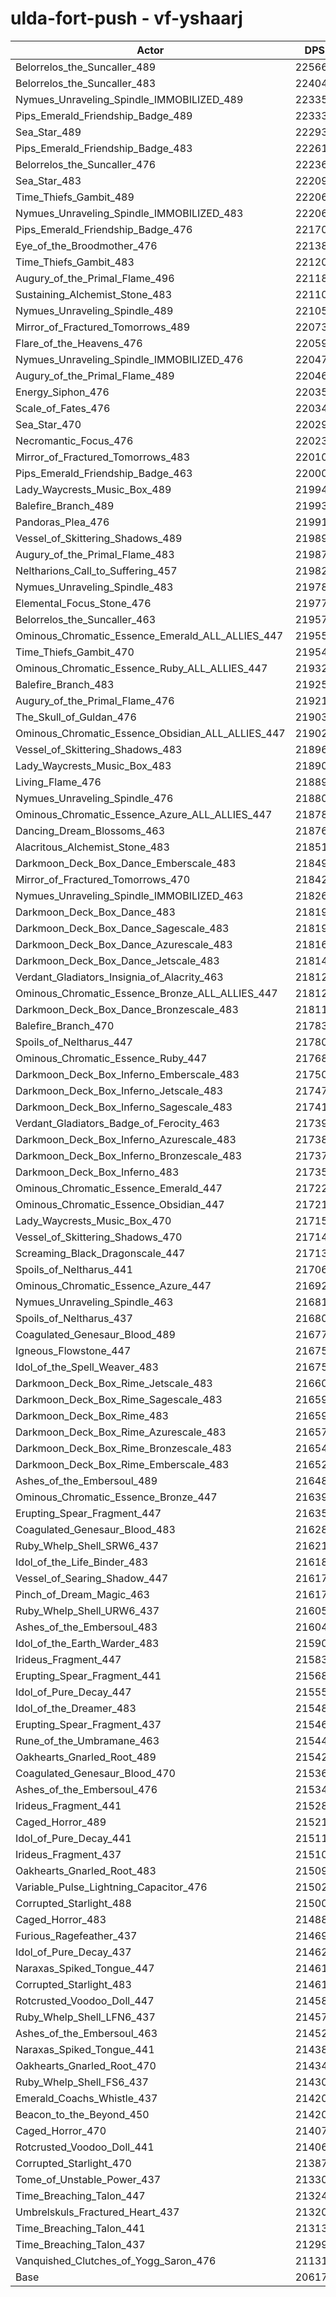 # ulda-fort-push - vf-yshaarj
| Actor | DPS | Increase |
|---|:---:|:---:|
|Belorrelos_the_Suncaller_489|225660|9.45%|
|Belorrelos_the_Suncaller_483|224044|8.67%|
|Nymues_Unraveling_Spindle_IMMOBILIZED_489|223358|8.33%|
|Pips_Emerald_Friendship_Badge_489|223333|8.32%|
|Sea_Star_489|222931|8.13%|
|Pips_Emerald_Friendship_Badge_483|222614|7.97%|
|Belorrelos_the_Suncaller_476|222361|7.85%|
|Sea_Star_483|222097|7.72%|
|Time_Thiefs_Gambit_489|222066|7.71%|
|Nymues_Unraveling_Spindle_IMMOBILIZED_483|222066|7.71%|
|Pips_Emerald_Friendship_Badge_476|221706|7.53%|
|Eye_of_the_Broodmother_476|221388|7.38%|
|Time_Thiefs_Gambit_483|221203|7.29%|
|Augury_of_the_Primal_Flame_496|221181|7.28%|
|Sustaining_Alchemist_Stone_483|221101|7.24%|
|Nymues_Unraveling_Spindle_489|221059|7.22%|
|Mirror_of_Fractured_Tomorrows_489|220734|7.06%|
|Flare_of_the_Heavens_476|220595|6.99%|
|Nymues_Unraveling_Spindle_IMMOBILIZED_476|220471|6.93%|
|Augury_of_the_Primal_Flame_489|220468|6.93%|
|Energy_Siphon_476|220357|6.88%|
|Scale_of_Fates_476|220348|6.87%|
|Sea_Star_470|220296|6.85%|
|Necromantic_Focus_476|220231|6.82%|
|Mirror_of_Fractured_Tomorrows_483|220106|6.76%|
|Pips_Emerald_Friendship_Badge_463|220004|6.71%|
|Lady_Waycrests_Music_Box_489|219946|6.68%|
|Balefire_Branch_489|219937|6.67%|
|Pandoras_Plea_476|219916|6.66%|
|Vessel_of_Skittering_Shadows_489|219892|6.65%|
|Augury_of_the_Primal_Flame_483|219878|6.65%|
|Neltharions_Call_to_Suffering_457|219823|6.62%|
|Nymues_Unraveling_Spindle_483|219789|6.60%|
|Elemental_Focus_Stone_476|219770|6.59%|
|Belorrelos_the_Suncaller_463|219572|6.50%|
|Ominous_Chromatic_Essence_Emerald_ALL_ALLIES_447|219553|6.49%|
|Time_Thiefs_Gambit_470|219548|6.49%|
|Ominous_Chromatic_Essence_Ruby_ALL_ALLIES_447|219322|6.38%|
|Balefire_Branch_483|219252|6.34%|
|Augury_of_the_Primal_Flame_476|219218|6.33%|
|The_Skull_of_Guldan_476|219032|6.24%|
|Ominous_Chromatic_Essence_Obsidian_ALL_ALLIES_447|219028|6.23%|
|Vessel_of_Skittering_Shadows_483|218961|6.20%|
|Lady_Waycrests_Music_Box_483|218902|6.17%|
|Living_Flame_476|218895|6.17%|
|Nymues_Unraveling_Spindle_476|218803|6.12%|
|Ominous_Chromatic_Essence_Azure_ALL_ALLIES_447|218786|6.12%|
|Dancing_Dream_Blossoms_463|218768|6.11%|
|Alacritous_Alchemist_Stone_483|218517|5.99%|
|Darkmoon_Deck_Box_Dance_Emberscale_483|218491|5.97%|
|Mirror_of_Fractured_Tomorrows_470|218427|5.94%|
|Nymues_Unraveling_Spindle_IMMOBILIZED_463|218263|5.86%|
|Darkmoon_Deck_Box_Dance_483|218196|5.83%|
|Darkmoon_Deck_Box_Dance_Sagescale_483|218193|5.83%|
|Darkmoon_Deck_Box_Dance_Azurescale_483|218161|5.81%|
|Darkmoon_Deck_Box_Dance_Jetscale_483|218147|5.81%|
|Verdant_Gladiators_Insignia_of_Alacrity_463|218126|5.80%|
|Ominous_Chromatic_Essence_Bronze_ALL_ALLIES_447|218125|5.80%|
|Darkmoon_Deck_Box_Dance_Bronzescale_483|218119|5.79%|
|Balefire_Branch_470|217830|5.65%|
|Spoils_of_Neltharus_447|217803|5.64%|
|Ominous_Chromatic_Essence_Ruby_447|217688|5.58%|
|Darkmoon_Deck_Box_Inferno_Emberscale_483|217504|5.49%|
|Darkmoon_Deck_Box_Inferno_Jetscale_483|217477|5.48%|
|Darkmoon_Deck_Box_Inferno_Sagescale_483|217411|5.45%|
|Verdant_Gladiators_Badge_of_Ferocity_463|217391|5.44%|
|Darkmoon_Deck_Box_Inferno_Azurescale_483|217388|5.44%|
|Darkmoon_Deck_Box_Inferno_Bronzescale_483|217371|5.43%|
|Darkmoon_Deck_Box_Inferno_483|217355|5.42%|
|Ominous_Chromatic_Essence_Emerald_447|217222|5.36%|
|Ominous_Chromatic_Essence_Obsidian_447|217210|5.35%|
|Lady_Waycrests_Music_Box_470|217154|5.32%|
|Vessel_of_Skittering_Shadows_470|217141|5.32%|
|Screaming_Black_Dragonscale_447|217137|5.32%|
|Spoils_of_Neltharus_441|217066|5.28%|
|Ominous_Chromatic_Essence_Azure_447|216929|5.22%|
|Nymues_Unraveling_Spindle_463|216810|5.16%|
|Spoils_of_Neltharus_437|216803|5.15%|
|Coagulated_Genesaur_Blood_489|216776|5.14%|
|Igneous_Flowstone_447|216756|5.13%|
|Idol_of_the_Spell_Weaver_483|216754|5.13%|
|Darkmoon_Deck_Box_Rime_Jetscale_483|216609|5.06%|
|Darkmoon_Deck_Box_Rime_Sagescale_483|216596|5.05%|
|Darkmoon_Deck_Box_Rime_483|216592|5.05%|
|Darkmoon_Deck_Box_Rime_Azurescale_483|216570|5.04%|
|Darkmoon_Deck_Box_Rime_Bronzescale_483|216546|5.03%|
|Darkmoon_Deck_Box_Rime_Emberscale_483|216522|5.02%|
|Ashes_of_the_Embersoul_489|216482|5.00%|
|Ominous_Chromatic_Essence_Bronze_447|216394|4.96%|
|Erupting_Spear_Fragment_447|216350|4.93%|
|Coagulated_Genesaur_Blood_483|216288|4.90%|
|Ruby_Whelp_Shell_SRW6_437|216212|4.87%|
|Idol_of_the_Life_Binder_483|216183|4.85%|
|Vessel_of_Searing_Shadow_447|216177|4.85%|
|Pinch_of_Dream_Magic_463|216175|4.85%|
|Ruby_Whelp_Shell_URW6_437|216050|4.79%|
|Ashes_of_the_Embersoul_483|216041|4.78%|
|Idol_of_the_Earth_Warder_483|215906|4.72%|
|Irideus_Fragment_447|215832|4.68%|
|Erupting_Spear_Fragment_441|215689|4.61%|
|Idol_of_Pure_Decay_447|215552|4.55%|
|Idol_of_the_Dreamer_483|215482|4.51%|
|Erupting_Spear_Fragment_437|215464|4.50%|
|Rune_of_the_Umbramane_463|215444|4.50%|
|Oakhearts_Gnarled_Root_489|215420|4.48%|
|Coagulated_Genesaur_Blood_470|215362|4.46%|
|Ashes_of_the_Embersoul_476|215348|4.45%|
|Irideus_Fragment_441|215288|4.42%|
|Caged_Horror_489|215211|4.38%|
|Idol_of_Pure_Decay_441|215111|4.33%|
|Irideus_Fragment_437|215101|4.33%|
|Oakhearts_Gnarled_Root_483|215093|4.32%|
|Variable_Pulse_Lightning_Capacitor_476|215021|4.29%|
|Corrupted_Starlight_488|215001|4.28%|
|Caged_Horror_483|214888|4.23%|
|Furious_Ragefeather_437|214690|4.13%|
|Idol_of_Pure_Decay_437|214627|4.10%|
|Naraxas_Spiked_Tongue_447|214613|4.09%|
|Corrupted_Starlight_483|214611|4.09%|
|Rotcrusted_Voodoo_Doll_447|214588|4.08%|
|Ruby_Whelp_Shell_LFN6_437|214579|4.08%|
|Ashes_of_the_Embersoul_463|214528|4.05%|
|Naraxas_Spiked_Tongue_441|214383|3.98%|
|Oakhearts_Gnarled_Root_470|214341|3.96%|
|Ruby_Whelp_Shell_FS6_437|214305|3.94%|
|Emerald_Coachs_Whistle_437|214204|3.89%|
|Beacon_to_the_Beyond_450|214203|3.89%|
|Caged_Horror_470|214072|3.83%|
|Rotcrusted_Voodoo_Doll_441|214065|3.83%|
|Corrupted_Starlight_470|213873|3.73%|
|Tome_of_Unstable_Power_437|213305|3.46%|
|Time_Breaching_Talon_447|213245|3.43%|
|Umbrelskuls_Fractured_Heart_437|213203|3.41%|
|Time_Breaching_Talon_441|213139|3.38%|
|Time_Breaching_Talon_437|212990|3.30%|
|Vanquished_Clutches_of_Yogg_Saron_476|211318|2.49%|
|Base|206176|0.00%|
